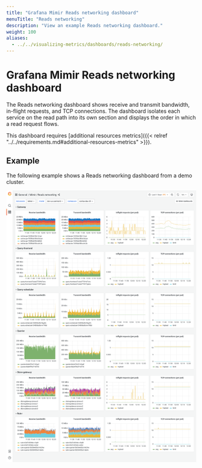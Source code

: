 ```yaml
---
title: "Grafana Mimir Reads networking dashboard"
menuTitle: "Reads networking"
description: "View an example Reads networking dashboard."
weight: 100
aliases:
  - ../../visualizing-metrics/dashboards/reads-networking/
---
```


# Grafana Mimir Reads networking dashboard

The Reads networking dashboard shows receive and transmit bandwidth, in-flight requests, and TCP connections.
The dashboard isolates each service on the read path into its own section and displays the order in which a read request flows.

This dashboard requires [additional resources metrics]({{< relref "../../requirements.md#additional-resources-metrics" >}}).

## Example

The following example shows a Reads networking dashboard from a demo cluster.

![Grafana Mimir reads networking dashboard](mimir-reads-networking.png)
